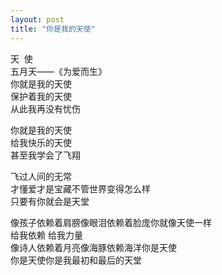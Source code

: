 ```yaml
---
layout: post
title: "你是我的天使"
---
```

天  使  
五月天——《为爱而生》  
你就是我的天使  
保护着我的天使  
从此我再没有忧伤  

你就是我的天使  
给我快乐的天使  
甚至我学会了飞翔  

飞过人间的无常  
才懂爱才是宝藏不管世界变得怎么样  
只要有你就会是天堂  

像孩子依赖着肩膀像眼泪依赖着脸庞你就像天使一样  
给我依赖 给我力量  
像诗人依赖着月亮像海豚依赖海洋你是天使  
你是天使你是我最初和最后的天堂  

							  
		
